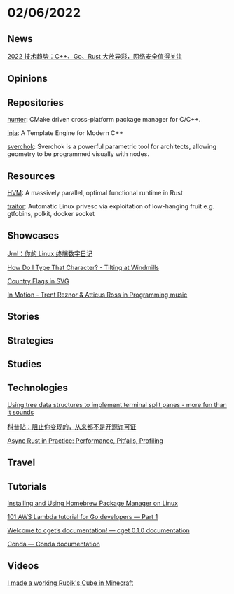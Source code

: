 # 02/06/2022

## News
[2022 技术趋势：C++、Go、Rust 大放异彩，网络安全值得关注](https://www.oschina.net/news/181041/oreilly-2022-technology-trends)

## Opinions

## Repositories
[hunter](https://github.com/cpp-pm/hunter): CMake driven cross-platform package manager for C/C++.

[inja](https://github.com/pantor/inja): A Template Engine for Modern C++

[sverchok](https://github.com/nortikin/sverchok): Sverchok is a powerful parametric tool for architects, allowing geometry to be programmed visually with nodes.

## Resources
[HVM](https://github.com/Kindelia/HVM): A massively parallel, optimal functional runtime in Rust

[traitor](https://github.com/liamg/traitor): Automatic Linux privesc via exploitation of low-hanging fruit e.g. gtfobins, polkit, docker socket

## Showcases
[Jrnl：你的 Linux 终端数字日记](https://linux.cn/article-14229-1.html)

[How Do I Type That Character? - Tilting at Windmills](https://tiltingatwindmills.dev/miscellany/special/)

[Country Flags in SVG](https://flagicons.lipis.dev/)

[In Motion - Trent Reznor & Atticus Ross in Programming music](https://soundcloud.com/unobatbayar/sets/programming-music)

## Stories


## Strategies


## Studies

## Technologies
[Using tree data structures to implement terminal split panes - more fun than it sounds](https://blog.warp.dev/using-tree-data-structures-to-implement-terminal-split-panes-more-fun-than-it-sounds/)

[科普贴：阻止你变现的，从来都不是开源许可证](https://my.oschina.net/u/5324949/blog/5423007)

[Async Rust in Practice: Performance, Pitfalls, Profiling](https://www.scylladb.com/2022/01/12/async-rust-in-practice-performance-pitfalls-profiling/)

## Travel

## Tutorials
[Installing and Using Homebrew Package Manager on Linux](https://itsfoss.com/homebrew-linux/)

[101 AWS Lambda tutorial for Go developers — Part 1](https://blog.mantil.com/dummy-guide-to-aws-lambda-for-go-developers-63192b684898)

[Welcome to cget’s documentation! — cget 0.1.0 documentation](https://cget.readthedocs.io/en/latest/)

[Conda — Conda documentation](https://docs.conda.io/en/latest/)

## Videos
[I made a working Rubik's Cube in Minecraft](https://www.youtube.com/watch?v=hgdVOLfxPuE)
